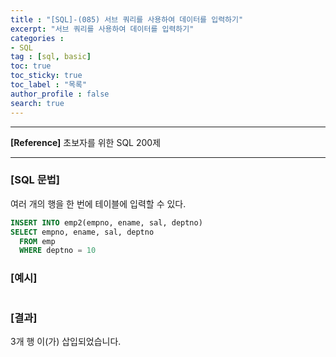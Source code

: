 ```yaml
---
title : "[SQL]-(085) 서브 쿼리를 사용하여 데이터를 입력하기"
excerpt: "서브 쿼리를 사용하여 데이터를 입력하기"
categories :
- SQL
tag : [sql, basic]
toc: true
toc_sticky: true
toc_label : "목록"
author_profile : false
search: true
---
```


---
**[Reference]** 초보자를 위한 SQL 200제

---

### [SQL 문법]
여러 개의 행을 한 번에 테이블에 입력할 수 있다.

```sql
INSERT INTO emp2(empno, ename, sal, deptno)
SELECT empno, ename, sal, deptno
  FROM emp
  WHERE deptno = 10  
```
### [예시]
```python
```
### [결과]
3개 행 이(가) 삽입되었습니다.
    
